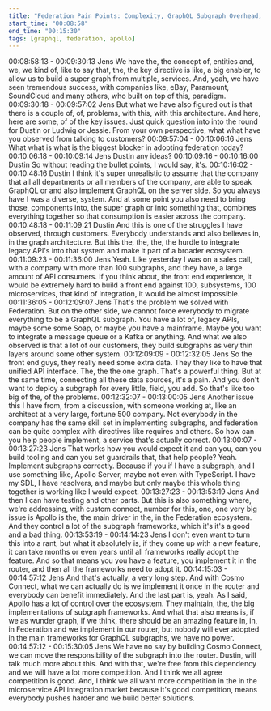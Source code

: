 ```yaml
---
title: "Federation Pain Points: Complexity, GraphQL Subgraph Overhead, Apollo Coupling"
start_time: "00:08:58"
end_time: "00:15:30"
tags: [graphql, federation, apollo]
---
```


00:08:58:13 - 00:09:30:13
Jens
We have the, the concept of, entities and, we, we kind of, like to say that, the, the key directive
is like, a big enabler, to allow us to build a super graph from multiple, services. And, yeah, we
have seen tremendous success, with companies like, eBay, Paramount, SoundCloud and many
others, who built on top of this, paradigm.
00:09:30:18 - 00:09:57:02
Jens
But what we have also figured out is that there is a couple of, of, problems, with this, with this
architecture. And here, here are some, of of the key issues. Just quick question into into the
round for Dustin or Ludwig or Jessie. From your own perspective, what what have you observed
from talking to customers?
00:09:57:04 - 00:10:06:16
Jens
What what is what is the biggest blocker in adopting federation today?
00:10:06:18 - 00:10:09:14
Jens
Dustin any ideas?
00:10:09:16 - 00:10:16:00
Dustin
So without reading the bullet points, I would say, it's.
00:10:16:02 - 00:10:48:16
Dustin
I think it's super unrealistic to assume that the company that all all departments or all members
of the company, are able to speak GraphQL or and also implement GraphQL on the server side.
So you always have I was a diverse, system. And at some point you also need to bring those,
components into, the super graph or into something that, combines everything together so that
consumption is easier across the company.
00:10:48:18 - 00:11:09:21
Dustin
And this is one of the struggles I have observed, through customers. Everybody understands
and also believes in, in the graph architecture. But this the, the, the, the hurdle to integrate
legacy API's into that system and make it part of a broader ecosystem.
00:11:09:23 - 00:11:36:00
Jens
Yeah. Like yesterday I was on a sales call, with a company with more than 100 subgraphs, and
they have, a large amount of API consumers. If you think about, the front end experience, it
would be extremely hard to build a front end against 100, subsystems, 100 microservices, that
kind of integration, it would be almost impossible.
00:11:36:05 - 00:12:09:07
Jens
That's the problem we solved with Federation. But on the other side, we cannot force everybody
to migrate everything to be a GraphQL subgraph. You have a lot of, legacy APIs, maybe some
some Soap, or maybe you have a mainframe. Maybe you want to integrate a message queue or
a Kafka or anything. And what we also observed is that a lot of our customers, they build
subgraphs as very thin layers around some other system.
00:12:09:09 - 00:12:32:05
Jens
So the front end guys, they really need some extra data. They they like to have that unified API
interface. The, the the one graph. That's a powerful thing. But at the same time, connecting all
these data sources, it's a pain. And you don't want to deploy a subgraph for every little, field,
you add. So that's like too big of the, of the problems.
00:12:32:07 - 00:13:00:05
Jens
Another issue this I have from, from a discussion, with someone working at, like an architect at a
very large, fortune 500 company. Not everybody in the company has the same skill set in
implementing subgraphs, and federation can be quite complex with directives like requires and
others. So how can you help people implement, a service that's actually correct.
00:13:00:07 - 00:13:27:23
Jens
That works how you would expect it and can you, can you build tooling and can you set
guardrails that, that help people? Yeah. Implement subgraphs correctly. Because if you if I have
a subgraph, and I use something like, Apollo Server, maybe not even with TypeScript. I have my
SDL, I have resolvers, and maybe but only maybe this whole thing together is working like I
would expect.
00:13:27:23 - 00:13:53:19
Jens
And then I can have testing and other parts. But this is also something where, we're addressing,
with custom connect, number for this, one, one very big issue is Apollo is the, the main driver in
the, in the Federation ecosystem. And they control a lot of the subgraph frameworks, which it's
it's a good and a bad thing.
00:13:53:19 - 00:14:14:23
Jens
I don't even want to turn this into a rant, but what it absolutely is, if they come up with a new
feature, it can take months or even years until all frameworks really adopt the feature. And so
that means you you have a feature, you implement it in the router, and then all the frameworks
need to adopt it.
00:14:15:03 - 00:14:57:12
Jens
And that's actually, a very long step. And with Cosmo Connect, what we can actually do is we
implement it once in the router and everybody can benefit immediately. And the last part is,
yeah. As I said, Apollo has a lot of control over the ecosystem. They maintain, the, the big
implementations of subgraph frameworks. And what that also means is, if we as wunder graph,
if we think, there should be an amazing feature in, in, in Federation and we implement in our
router, but nobody will ever adopted in the main frameworks for GraphQL subgraphs, we have
no power.
00:14:57:12 - 00:15:30:05
Jens
We have no say by building Cosmo Connect, we can move the responsibility of the subgraph
into the router. Dustin, will talk much more about this. And with that, we're free from this
dependency and we will have a lot more competition. And I think we all agree competition is
good. And, I think we all want more competition in the in the microservice API integration market
because it's good competition, means everybody pushes harder and we build better solutions.